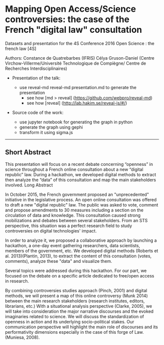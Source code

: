 
# Mapping Open Access/Science controversies: the case of the French "digital law" consultation

Datasets and presentation for the 4S Conference 2016
Open Science : the french law [4S]


Authors: Constance de Quatrebarbes (IFRIS)
Célya Gruson-Daniel (Centre Virchow-Villerme/Université Technologique de Compiègne/ Centre de Recherches Interdisciplinaires)

* Presentation of the talk:
  * use reveal-md reveal-md presentation.md to generate the presentation
    * see how [md > reveal] (https://github.com/webpro/reveal-md)
    * see how [reveal] (http://lab.hakim.se/reveal-js/#/)

* Source code of the work:
  * use jupyter notebook for generating the graph in python
  * generate the graph using gephi
  * transform it using sigma.js





------------

## Short Abstract

This presentation will focus on a recent debate concerning “openness” in science throughout a French online consultation about a new “digital republic” law. During a hackathon, we developed digital methods to extract then analyze the “data” of this consultation and map the main stakeholders involved.
Long Abstract

In October 2015, the French government proposed an "unprecedented" initiative in the legislative process. An open online consultation was offered to draft a new "digital republic" law. The public was asked to vote, comment and propose amendments to 30 measures including a section on the circulation of data and knowledge. This consultation caused strong mobilizations and debates between several stakeholders. From an STS perspective, this situation was a perfect research field to study controversies on digital technologies' impact.

In order to analyze it, we proposed a collaborative approach by launching a hackathon, a one-day event gathering researchers, data scientists, members of the government, etc. We developed digital methods (Roberts et al. 2013)(Plantin, 2013), to extract the content of this consultation (votes, comments), analyze these "data" and visualize them.

Several topics were addressed during this hackathon. For our part, we focused on the debate on a specific article dedicated to free/open access in research.

By combining controversies studies approach (Pinch, 2001) and digital methods, we will present a map of this online controversy (Munk 2014) between the main research stakeholders (research institutes, editors, librarians, etc.) With a situational analysis perspective (Clarke, 2005), we will take into consideration the major narrative discourses and the evoked imaginaries related to science. We will discuss the standardization of openness in action and its underlying socio-political stakes. Our communication perspective will highlight the main role of discourses and its performativity dimensions especially in the case of this forge of Law. (Muniesa, 2008).
